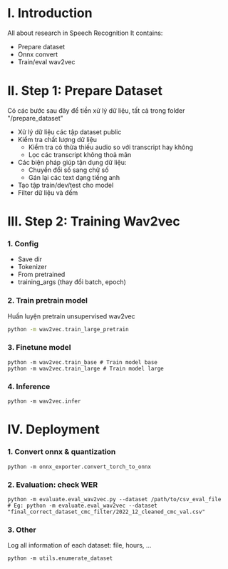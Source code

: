 # I. Introduction
All about research in Speech Recognition
It contains:
- Prepare dataset
- Onnx convert
- Train/eval wav2vec

# II. Step 1: Prepare Dataset
Có các bước sau đây để tiền xử lý dữ liệu, tất cả trong folder "/prepare_dataset"
- Xử lý dữ liệu các tập dataset public
- Kiểm tra chất lượng dữ liệu
  - Kiểm tra có thừa thiếu audio so với transcript hay không
  - Lọc các transcript không thoả mãn
- Các biện pháp giúp tận dụng dữ liệu: 
  - Chuyển đổi số sang chữ số
  - Gán lại các text dạng tiếng anh
- Tạo tập train/dev/test cho model
- Filter dữ liệu và đếm 

# III. Step 2: Training Wav2vec
### 1. Config
- Save dir
- Tokenizer
- From pretrained
- training_args (thay đổi batch, epoch)

### 2. Train pretrain model
Huấn luyện pretrain unsupervised wav2vec
```bash
python -m wav2vec.train_large_pretrain
```

### 3. Finetune model
```commandline
python -m wav2vec.train_base # Train model base
python -m wav2vec.train_large # Train model large
```

### 4. Inference
```commandline
python -m wav2vec.infer
```

# IV. Deployment
### 1. Convert onnx & quantization
```commandline
python -m onnx_exporter.convert_torch_to_onnx
```

### 2. Evaluation: check WER
```commandline
python -m evaluate.eval_wav2vec.py --dataset /path/to/csv_eval_file
# Eg: python -m evaluate.eval_wav2vec --dataset "final_correct_dataset_cmc_filter/2022_12_cleaned_cmc_val.csv"
```

### 3. Other
Log all information of each dataset: file, hours, ...
```commandline
python -m utils.enumerate_dataset
```
